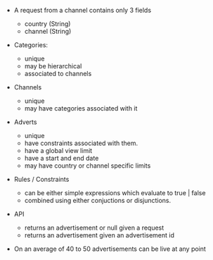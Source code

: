 * A request from a channel contains only 3 fields
	- country (String)
	- channel (String)

* Categories:
	- unique
	- may be hierarchical
	- associated to channels

* Channels
	- unique
	- may have categories associated with it

* Adverts
	- unique
	- have constraints associated with them.
	- have a global view limit
	- have a start and end date
	- may have country or channel specific limits

* Rules / Constraints
	- can be either simple expressions which evaluate to true | false
	- combined using either conjuctions or disjunctions.

* API
	- returns an advertisement or null given a request
	- returns an advertisement given an advertisement id

* On an average of 40 to 50 advertisements can be live at any point

